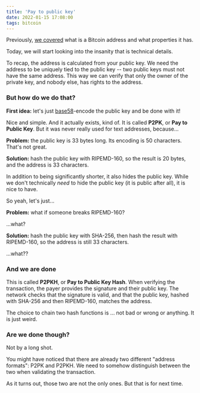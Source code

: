 ```yaml
---
title: 'Pay to public key'
date: 2022-01-15 17:08:00
tags: bitcoin
---
```


Previously, [we covered] what is a Bitcoin address and what properties it has.

[we covered]: /2022/01/14/what-is-an-address/

Today, we will start looking into the insanity that is technical details.

To recap, the address is calculated from your public key. We need the address to be
uniquely tied to the public key -- two public keys must not have the same address. This
way we can verify that only the owner of the private key, and nobody else, has rights to
the address.

### But how do we do that?

**First idea:** let's just [base58]-encode the public key and be done with it!

[base58]: https://en.bitcoin.it/wiki/Base58Check_encoding

Nice and simple. And it actually exists, kind of. It is called **P2PK**, or **Pay to
Public Key**. But it was never really used for text addresses, because...

**Problem:** the public key is 33 bytes long. Its encoding is 50 characters. That's not
great.

**Solution:** hash the public key with RIPEMD-160, so the result is 20 bytes, and the
address is 33 characters.

In addition to being significantly shorter, it also hides the public key. While we don't
technically _need_ to hide the public key (it is public after all), it is nice to have.

So yeah, let's just...

**Problem:** what if someone breaks RIPEMD-160?

...what?

**Solution:** hash the public key with SHA-256, then hash the result with RIPEMD-160, so
the address is still 33 characters.

...what??

### And we are done

This is called **P2PKH**, or **Pay to Public Key Hash**. When verifying the transaction,
the payer provides the signature and their public key. The network checks that the
signature is valid, and that the public key, hashed with SHA-256 and then RIPEMD-160,
matches the address.

The choice to chain two hash functions is ... not bad or wrong or anything. It is just
weird.

### Are we done though?

Not by a long shot.

You might have noticed that there are already two different "address formats": P2PK and
P2PKH. We need to somehow distinguish between the two when validating the transaction.

As it turns out, those two are not the only ones. But that is for next time.
